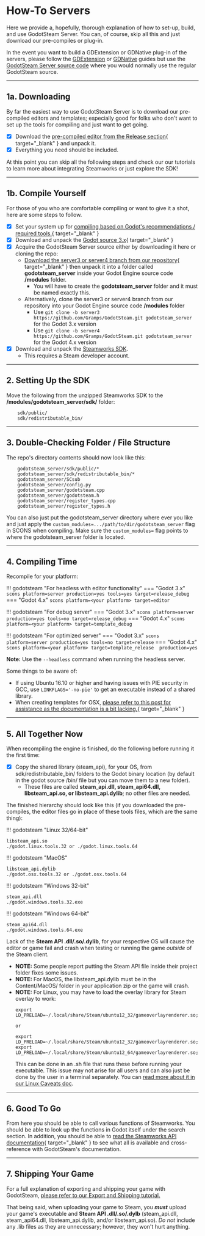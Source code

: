 # How-To Servers

Here we provide a, hopefully, thorough explanation of how to set-up, build, and use GodotSteam Server. You can, of course, skip all this and just download our pre-compiles or plug-in.

In the event you want to build a GDExtension or GDNative plug-in of the servers, please follow the [GDExtension](gdextension.md) or [GDNative](gdnative.md) guides but use the [GodotSteam Server source code](https://github.com/CoaguCo-Industries/GodotSteam-Server) where you would normally use the regular GodotSteam source.

---
## 1a. Downloading

By far the easiest way to use GodotSteam Server is to download our pre-compiled editors and templates; especially good for folks who don't want to set up the tools for compiling and just want to get going.

- [x] Download the [pre-compiled editor from the Release section](https://github.com/Gramps/GodotSteam/releases){ target="_blank" } and unpack it.
- [x] Everything you need should be included.

At this point you can skip all the following steps and check our our tutorials to learn more about integrating Steamworks or just explore the SDK!

---
## 1b. Compile Yourself

For those of you who are comfortable compiling or want to give it a shot, here are some steps to follow.

- [x] Set your system up for [compiling based on Godot's recommendations / required tools.](https://docs.godotengine.org/en/stable/development/compiling/index.html){ target="_blank" }
- [x] Download and unpack the [Godot source 3.x](https://github.com/godotengine/godot){ target="_blank" }
- [x] Acquire the GodotSteam Server source either by downloading it here or cloning the repo:
  * [Download the server3 or server4 branch from our repository](https://github.com/CoaguCo-Industries/GodotSteam){ target="_blank" } then unpack it into a folder called **godotsteam_server** inside your Godot Engine source code **/modules** folder.
    * You will have to create the **godotsteam_server** folder and it must be named exactly this.
  * Alternatively, clone the server3 or server4 branch from our repository into your Godot Engine source code **/modules** folder
    * Use ````git clone -b server3 https://github.com/Gramps/GodotSteam.git godotsteam_server```` for the Godot 3.x version
    * Use ````git clone -b server4 https://github.com/Gramps/GodotSteam.git godotsteam_server```` for the Godot 4.x version
- [x] Download and unpack the [Steamworks SDK](https://partner.steamgames.com).
  - This requires a Steam developer account.

---
## 2. Setting Up the SDK

Move the following from the unzipped Steamworks SDK to the **/modules/godotsteam_server/sdk/** folder:
````
    sdk/public/
    sdk/redistributable_bin/
````

---
## 3. Double-Checking Folder / File Structure

The repo's directory contents should now look like this:
````
    godotsteam_server/sdk/public/*
    godotsteam_server/sdk/redistributable_bin/*
    godotsteam_server/SCsub
    godotsteam_server/config.py
    godotsteam_server/godotsteam.cpp
    godotsteam_server/godotsteam.h
    godotsteam_server/register_types.cpp
    godotsteam_server/register_types.h
````

You can also just put the godotsteam_server directory where ever you like and just apply the ````custom_modules=.../path/to/dir/godotsteam_server```` flag in SCONS when compiling. Make sure the ````custom_modules=```` flag points to where the godotsteam_server folder is located.

---
## 4. Compiling Time

Recompile for your platform:

!!! godotsteam "For headless with editor functionality"
    === "Godot 3.x"
        ````scons platform=server production=yes tools=yes target=release_debug````
    === "Godot 4.x"
        ````scons platform=<your platform> target=editor````

!!! godotsteam "For debug server"
    === "Godot 3.x"
        ````scons platform=server production=yes tools=no target=release_debug````
    === "Godot 4.x"
        ````scons platform=<your platform> target=template_debug````

!!! godotsteam "For optimized server"
    === "Godot 3.x"
        ````scons platform=server production=yes tools=no target=release````
    === "Godot 4.x"
        ````scons platform=<your platform> target=template_release  production=yes````

**Note:** Use the ```--headless``` command when running the headless server.

Some things to be aware of:

- If using Ubuntu 16.10 or higher and having issues with PIE security in GCC, use ````LINKFLAGS='-no-pie'```` to get an executable instead of a shared library.
- When creating templates for OSX, [please refer to this post for assistance as the documentation is a bit lacking.]( http://steamcommunity.com/app/404790/discussions/0/364042703865087202/){ target="_blank" }

---
## 5. All Together Now

When recompiling the engine is finished, do the following before running it the first time:

- [x] Copy the shared library (steam_api), for your OS, from sdk/redistributable_bin/ folders to the Godot binary location (by default in the godot source /bin/ file but you can move them to a new folder).
    - These files are called **steam_api.dll, steam_api64.dll, libsteam_api.so, or libsteam_api.dylib**; no other files are needed.

The finished hierarchy should look like this (if you downloaded the pre-compiles, the editor files go in place of these tools files, which are the same thing):

!!! godotsteam "Linux 32/64-bit"
  ```
  libsteam_api.so
  ./godot.linux.tools.32 or ./godot.linux.tools.64
  ```

!!! godotsteam "MacOS"
  ```
  libsteam_api.dylib
  ./godot.osx.tools.32 or ./godot.osx.tools.64
  ```

!!! godotsteam "Windows 32-bit"
  ```
  steam_api.dll
  ./godot.windows.tools.32.exe
  ```
!!! godotsteam "Windows 64-bit"
  ```
  steam_api64.dll
  ./godot.windows.tools.64.exe
  ```

Lack of the **Steam API .dll/.so/.dylib**, for your respective OS will cause the editor or game fail and crash when testing or running the game _outside_ of the Steam client.

- **NOTE:** Some people report putting the Steam API file inside their project folder fixes some issues.
- **NOTE:** For MacOS, the libsteam_api.dylib must be in the Content/MacOS/ folder in your application zip or the game will crash.
- **NOTE:** For Linux, you may have to load the overlay library for Steam overlay to work:
  ```
  export LD_PRELOAD=~/.local/share/Steam/ubuntu12_32/gameoverlayrenderer.so;~/.local/share/Steam/ubuntu12_64/gameoverlayrenderer.so
  
  or 
  
  export LD_PRELOAD=~/.local/share/Steam/ubuntu12_32/gameoverlayrenderer.so;
  export LD_PRELOAD=~/.local/share/Steam/ubuntu12_64/gameoverlayrenderer.so;
  ```
  This can be done in an .sh file that runs these before running your executable. This issue may not arise for all users and can also just be done by the user in a terminal separately. You can [read more about it in our Linux Caveats doc](../tutorials/linux_caveats.md).

---
## 6. Good To Go

From here you should be able to call various functions of Steamworks. You should be able to look up the functions in Godot itself under the search section. In addition, you should be able to [read the Steamworks API documentation](https://partner.steamgames.com/doc/){ target="_blank" } to see what all is available and cross-reference with GodotSteam's documentation.

---
## 7. Shipping Your Game

For a full explanation of exporting and shipping your game with GodotSteam, [please refer to our Export and Shipping tutorial.](../tutorials/exporting_shipping.md)

That being said, when uploading your game to Steam, you _**must**_ upload your game's executable and **Steam API .dll/.so/.dylb** (steam_api.dll, steam_api64.dll, libsteam_api.dylib, and/or libsteam_api.so). *Do not* include any .lib files as they are unnecessary; however, they won't hurt anything.
